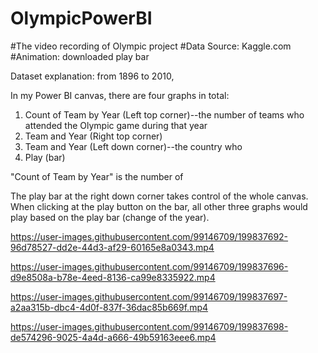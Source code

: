 # OlympicPowerBI
#The video recording of Olympic project
#Data Source: Kaggle.com
#Animation: downloaded play bar

Dataset explanation: from 1896 to 2010, 

In my Power BI canvas, there are four graphs in total: 
1. Count of Team by Year (Left top corner)--the number of teams who attended the Olympic game during that year
2. Team and Year (Right top corner)
3. Team and Year (Left down corner)--the country who 
4. Play (bar)

"Count of Team by Year" is the number of 

The play bar at the right down corner takes control of the whole canvas. When clicking at the play button on the bar, all other three graphs would play based on the play bar (change of the year). 

https://user-images.githubusercontent.com/99146709/199837692-96d78527-dd2e-44d3-af29-60165e8a0343.mp4



https://user-images.githubusercontent.com/99146709/199837696-d9e8508a-b78e-4eed-8136-ca99e8335922.mp4



https://user-images.githubusercontent.com/99146709/199837697-a2aa315b-dbc4-4d0f-837f-36dac85b669f.mp4



https://user-images.githubusercontent.com/99146709/199837698-de574296-9025-4a4d-a666-49b59163eee6.mp4

